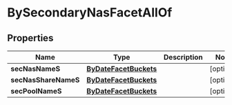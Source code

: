 

# BySecondaryNasFacetAllOf

## Properties

Name | Type | Description | Notes
------------ | ------------- | ------------- | -------------
**secNasNameS** | [**ByDateFacetBuckets**](ByDateFacetBuckets.md) |  |  [optional]
**secNasShareNameS** | [**ByDateFacetBuckets**](ByDateFacetBuckets.md) |  |  [optional]
**secPoolNameS** | [**ByDateFacetBuckets**](ByDateFacetBuckets.md) |  |  [optional]



